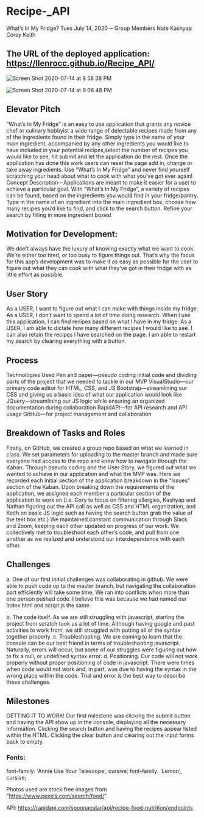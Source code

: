 # Recipe-_API
What’s In My Fridge?
Tues July 14, 2020
─
Group Members
Nate
Kashyap
Corey
Keith

## The URL of the deployed application: https://llenrocc.github.io/Recipe_API/

![Screen Shot 2020-07-14 at 8 58 38 PM](https://user-images.githubusercontent.com/63524583/87491017-0fce1b80-c615-11ea-9721-8fa11553f3a4.png)

![Screen Shot 2020-07-14 at 9 06 48 PM](https://user-images.githubusercontent.com/63524583/87491408-0b563280-c616-11ea-84c5-9a681b9dd331.png)

## Elevator Pitch
“What’s In My Fridge” is an easy to use application that grants any novice chef or culinary hobbyist a wide range of delectable recipes made from any of the ingredients found in their fridge.  Simply type in the name of your main ingredient, accompanied by any other ingredients you would like to have included in your potential recipes,select the number of recipes you would like to see, hit submit and let the application do the rest.  Once the application has done this work users can reset the page add in, change or take away ingredients.  Use “What’s In My Fridge” and never find yourself scratching your head about what to cook with what you’ve got ever again!
Concept
Description—Applications are meant to make it easier for a user to achieve a particular goal. With “What’s In My Fridge”, a variety of recipes can be found, based on the ingredients you would find in your fridge/pantry.  Type in the name of an ingredient into the main ingredient box, choose how many recipes you’d like to find, and click to the search button. Refine your search by filling in more ingredient boxes!



## Motivation for Development:
We don’t always have the luxury of knowing exactly what we want to cook.  We’re either too tired, or too busy to figure things out.  That’s why the focus for this app’s development was to make it as easy as possible for the user to figure out what they can cook with what they’ve got in their fridge with as little effort as possible.



## User Story
As a USER, I want to figure out what I can make with things inside my fridge.
As a USER, I don’t want to spend a lot of time doing research.
When I use this application, I can find recipes based on what I have in my fridge.
As a USER,  I am  able to dictate how many different recipes I would like to see.
I can also retain the recipes I have searched on the page.
I am able to restart my search by clearing everything with a button. 




## Process
Technologies Used
Pen and paper—pseudo coding initial code and dividing parts of the project that we needed to tackle in our MVP
VisualStudio—our primary code editor for HTML, CSS, and JS
Bootstrap—streamlining our CSS and giving us a basic idea of what our application would look like
JQuery—streamlining our JS logic while ensuring an organized documentation during collaboration
RapidAPI—for API research and API usage
GitHub—for project management and collaboration


## Breakdown of Tasks and Roles
Firstly, on GitHub, we created a group repo based on what we learned in class.  We set parameters for uploading to the master branch and made sure everyone had access to the repo and knew how to navigate through the Kaban. 
Through pseudo coding and the User Story, we figured out what we wanted to achieve in our application and what the MVP was. Here we recorded each initial section of the application breakdown in the “Issues” section of the Kaban. 
Upon breaking down the requirements of the application, we assigned each member a particular section of the application to work on (i.e. Cory to focus on filtering allergies, Kashyap and Nathan figuring out the API call as well as CSS and HTML organization, and Keith on basic JS logic such as having the search button grab the value of the text box etc.)
We maintained constant communication through Slack and Zoom, keeping each other updated on progress of our work.  We collectively met to troubleshoot each other’s code, and pull from one another as we realized and understood our interdependence with each other.


## Challenges

a. One of our first initial challenges was collaborating in github. We were able to push code up to the master branch, but navigating the collaboration part efficiently will take some time. We ran into conflicts when more than one person pushed code. I believe this was because we had named our Index.html and script.js the same

b. The code itself.  As we are still struggling with javascript, starting the project from scratch took us a lot of time. Although having google and past activities to work from, we still struggled with putting all of the syntax together properly. 
c. Troubleshooting. We are coming to learn that the console can be our best friend in terms of troubleshooting javascript. Naturally, errors will occur, but some of our struggles were figuring out how to fix a null, or undefined syntax error. 
d. Positioning. Our code will not work properly without proper positioning of code in javascript.  There were times when code would not work and, in part, was due to having the syntax in the wrong place within the code. Trial and error is the best way to describe these challenges. 




## Milestones
GETTING IT TO WORK!
Our first milestone was clicking the submit button and having the API show up in the console, displaying all the necessary information.
Clicking the search button and having the recipes appear listed within the HTML.
Clicking the clear button and clearing out the input forms back to empty.

### Fonts: 
<link href="https://fonts.googleapis.com/css2?family=Annie+Use+Your+Telescope&family=Lemon&display=swap" rel="stylesheet">

font-family: 'Annie Use Your Telescope', cursive;
font-family: 'Lemon', cursive;


Photos used are stock free images from "https://www.pexels.com/search/food/".

API: https://rapidapi.com/spoonacular/api/recipe-food-nutrition/endpoints

